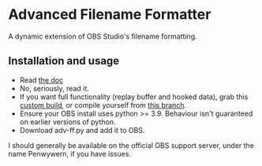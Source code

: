 # Advanced Filename Formatter

A dynamic extension of OBS Studio's filename formatting.


## Installation and usage

- Read [the doc](https://github.com/Penwy/adv-ff/blob/main/docs/doc.md)
- No, seriously, read it.
- If you want full functionality (replay buffer and hooked data), grab this [custom build](https://github.com/Penwy/obs-studio/actions/runs/5301025505), or compile yourself from [this branch](https://github.com/Penwy/obs-studio/tree/adv-ff-tester).
- Ensure your OBS install uses python >= 3.9. Behaviour isn't guaranteed on earlier versions of python.
- Download adv-ff.py and add it to OBS.

I should generally be available on the official OBS support server, under the name Penwywern, if you have issues.
